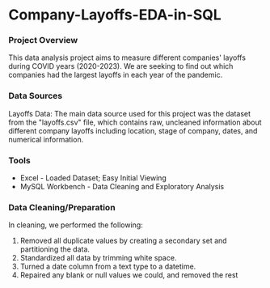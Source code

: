 # Company-Layoffs-EDA-in-SQL

### Project Overview

This data analysis project aims to measure different companies' layoffs during COVID years (2020-2023). We are seeking to find out which companies had the largest layoffs in each year of the pandemic.

### Data Sources

Layoffs Data: The main data source used for this project was the dataset from the "layoffs.csv" file, which contains raw, uncleaned information about different company layoffs including location, stage of company, dates, and numerical information. 

### Tools

- Excel - Loaded Dataset; Easy Initial Viewing
- MySQL Workbench - Data Cleaning and Exploratory Analysis

### Data Cleaning/Preparation

In cleaning, we performed the following:
1. Removed all duplicate values by creating a secondary set and partitioning the data.
2. Standardized all data by trimming white space.
3. Turned a date column from a text type to a datetime.
4. Repaired any blank or null values we could, and removed the rest

###
